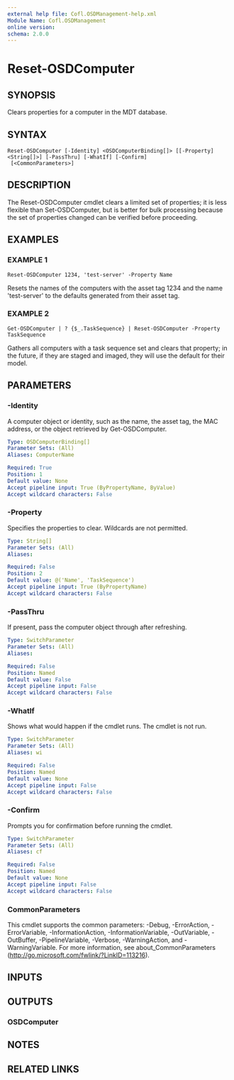 ```yaml
---
external help file: Cofl.OSDManagement-help.xml
Module Name: Cofl.OSDManagement
online version:
schema: 2.0.0
---
```


# Reset-OSDComputer

## SYNOPSIS
Clears properties for a computer in the MDT database.

## SYNTAX

```
Reset-OSDComputer [-Identity] <OSDComputerBinding[]> [[-Property] <String[]>] [-PassThru] [-WhatIf] [-Confirm]
 [<CommonParameters>]
```

## DESCRIPTION
The Reset-OSDComputer cmdlet clears a limited set of properties; it is less flexible than Set-OSDComputer, but is better for bulk processing because the set of properties changed can be verified before proceeding.

## EXAMPLES

### EXAMPLE 1
```
Reset-OSDComputer 1234, 'test-server' -Property Name
```

Resets the names of the computers with the asset tag 1234 and the name 'test-server' to the defaults generated from their asset tag.

### EXAMPLE 2
```
Get-OSDComputer | ? {$_.TaskSequence} | Reset-OSDComputer -Property TaskSequence
```

Gathers all computers with a task sequence set and clears that property; in the future, if they are staged and imaged, they will use the default for their model.

## PARAMETERS

### -Identity
A computer object or identity, such as the name, the asset tag, the MAC address, or the object retrieved by Get-OSDComputer.

```yaml
Type: OSDComputerBinding[]
Parameter Sets: (All)
Aliases: ComputerName

Required: True
Position: 1
Default value: None
Accept pipeline input: True (ByPropertyName, ByValue)
Accept wildcard characters: False
```

### -Property
Specifies the properties to clear.
Wildcards are not permitted.

```yaml
Type: String[]
Parameter Sets: (All)
Aliases:

Required: False
Position: 2
Default value: @('Name', 'TaskSequence')
Accept pipeline input: True (ByPropertyName)
Accept wildcard characters: False
```

### -PassThru
If present, pass the computer object through after refreshing.

```yaml
Type: SwitchParameter
Parameter Sets: (All)
Aliases:

Required: False
Position: Named
Default value: False
Accept pipeline input: False
Accept wildcard characters: False
```

### -WhatIf
Shows what would happen if the cmdlet runs.
The cmdlet is not run.

```yaml
Type: SwitchParameter
Parameter Sets: (All)
Aliases: wi

Required: False
Position: Named
Default value: None
Accept pipeline input: False
Accept wildcard characters: False
```

### -Confirm
Prompts you for confirmation before running the cmdlet.

```yaml
Type: SwitchParameter
Parameter Sets: (All)
Aliases: cf

Required: False
Position: Named
Default value: None
Accept pipeline input: False
Accept wildcard characters: False
```

### CommonParameters
This cmdlet supports the common parameters: -Debug, -ErrorAction, -ErrorVariable, -InformationAction, -InformationVariable, -OutVariable, -OutBuffer, -PipelineVariable, -Verbose, -WarningAction, and -WarningVariable. For more information, see about_CommonParameters (http://go.microsoft.com/fwlink/?LinkID=113216).

## INPUTS

## OUTPUTS

### OSDComputer

## NOTES

## RELATED LINKS

